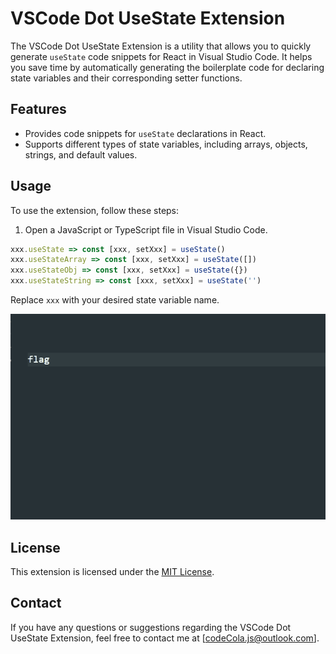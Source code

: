 # VSCode Dot UseState Extension

The VSCode Dot UseState Extension is a utility that allows you to quickly generate `useState` code snippets for React in Visual Studio Code. It helps you save time by automatically generating the boilerplate code for declaring state variables and their corresponding setter functions.

## Features

- Provides code snippets for `useState` declarations in React.
- Supports different types of state variables, including arrays, objects, strings, and default values.

## Usage

To use the extension, follow these steps:

1. Open a JavaScript or TypeScript file in Visual Studio Code.

```javascript
xxx.useState => const [xxx, setXxx] = useState()
xxx.useStateArray => const [xxx, setXxx] = useState([])
xxx.useStateObj => const [xxx, setXxx] = useState({})
xxx.useStateString => const [xxx, setXxx] = useState('')
```

Replace `xxx` with your desired state variable name.

![img](https://github.com/code-cola-js/Dot-useState-VSCode/blob/main/public/show.gif)

## License

This extension is licensed under the [MIT License](LICENSE).

## Contact

If you have any questions or suggestions regarding the VSCode Dot UseState Extension, feel free to contact me at [codeCola.js@outlook.com].